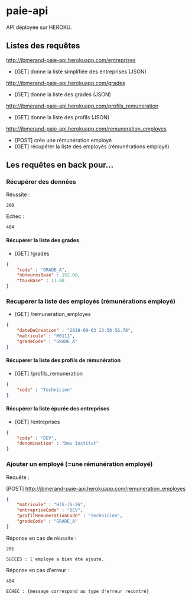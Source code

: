 # paie-api

API déployée sur HEROKU.

## Listes des requêtes

http://jbmerand-paie-api.herokuapp.com/entreprises
- [GET] donne la liste simplifiée des entreprises (JSON)

http://jbmerand-paie-api.herokuapp.com/grades
- [GET] donne la liste des grades (JSON)

http://jbmerand-paie-api.herokuapp.com/profils_remuneration
- [GET] donne la liste des profils (JSON)

http://jbmerand-paie-api.herokuapp.com/remuneration_employes
- [POST] crée une rémunération employé
- [GET] récupérer la liste des employés (rémunérations employé)

## Les requêtes en back pour...

### Récupérer des données

Réussite :  
```
200
```
Echec :
```
404
```

#### Récupérer la liste des grades
- [GET] /grades
```JSON
{
    "code" : "GRADE_A",
    "nbHeuresBase" : 152.00,
    "tauxBase" : 11.00
}
```

### Récupérer la liste des employés (rémunérations employé)

- [GET] /remuneration_employes
```JSON
{
    "dateDeCreation" : "2019-09-03 13:50:56.78",
    "matricule" : "M0111",
    "gradeCode" : "GRADE_A"
}
```

#### Récupérer la liste des profils de rémunération
- [GET] /profils_remuneration
```JSON
{
    "code" : "Technicien"
}
```

#### Récupérer la liste épurée des entreprises
- [GET] /entreprises
```JSON
{
    "code" : "DEV",
    "denomination" : "Dev Institut"
}
```

### Ajouter un employé (=une rémunération employé)

Requête  :

[POST] http://jbmerand-paie-api.herokuapp.com/remuneration_employes
```JSON
{
    "matricule" : "HJS-JS-56",
    "entrepriseCode" : "DEV",
    "profilRemunerationCode" : "Technicien",
    "gradeCode" : "GRADE_A"
}
```

Réponse en cas de réussite :
```
201

SUCCES : l'employé a bien été ajouté.

```
Réponse en cas d'erreur :

```
404
    
ECHEC : {message correspond au type d'erreur recontré}
```